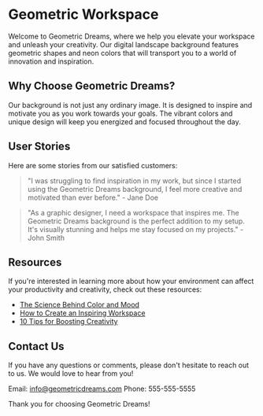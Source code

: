<!--font:IBM Plex Sans-->

# Geometric Workspace

Welcome to Geometric Dreams, where we help you elevate your workspace and unleash your creativity. Our digital landscape background features geometric shapes and neon colors that will transport you to a world of innovation and inspiration.

## Why Choose Geometric Dreams?

Our background is not just any ordinary image. It is designed to inspire and motivate you as you work towards your goals. The vibrant colors and unique design will keep you energized and focused throughout the day.

## User Stories

Here are some stories from our satisfied customers:

> "I was struggling to find inspiration in my work, but since I started using the Geometric Dreams background, I feel more creative and motivated than ever before." - Jane Doe

> "As a graphic designer, I need a workspace that inspires me. The Geometric Dreams background is the perfect addition to my setup. It's visually stunning and helps me stay focused on my projects." - John Smith

## Resources

If you're interested in learning more about how your environment can affect your productivity and creativity, check out these resources:

- [The Science Behind Color and Mood](#)
- [How to Create an Inspiring Workspace](#)
- [10 Tips for Boosting Creativity](#)

## Contact Us

If you have any questions or comments, please don't hesitate to reach out to us. We would love to hear from you!

Email: info@geometricdreams.com
Phone: 555-555-5555

Thank you for choosing Geometric Dreams!

<!--

Write me content for website with wallpaper which alt text is:

"A digital landscape with geometric shapes and neon colors"

The name/title of the page should not be 1:1 copy of the alt text but rather a real content of the website which is using this wallpaper.

- Use markdown format 
- Start with heading
- Heading should be short and concise
- The content should look like a real website 
- The website should not be about the wallpaper, wallpaper is just a related background
- Heading should be contain work "wallpaper" or "background"
- Include real sections like references, contact, user stories, etc. use things relevant to the page purpose.
- Feel free to use structure like headings, bullets, numbering, blockquotes, paragraphs, horizontal lines, etc.
- You can use formatting like bold or _italic_
- You can include UTF-8 emojis
- Links should be only #hash anchors (and you can refer to the document itself)
- Do not include images


---


# Geometric Dreams: Transform Your Workspace with a Futuristic Wallpaper Background

Welcome to Geometric Dreams, where we help you transform your workspace into a futuristic paradise. Our digital landscape wallpaper features geometric shapes and neon colors that will transport you to a world of innovation and creativity.

## Why Choose Geometric Dreams?

Our wallpaper is not just any ordinary background. It is designed to inspire and motivate you as you work towards your goals. The vibrant colors and unique design will keep you energized and focused throughout the day.

## User Stories

Here are some stories from our satisfied customers:

> "I used to dread going to work every day, but since I installed the Geometric Dreams wallpaper, I feel excited to start my day. The colors and shapes are so inspiring!" - Jane Doe

> "I work in a creative field, and this wallpaper has helped me come up with new ideas and solutions. It's like having a piece of art on my computer screen." - John Smith

## References

If you're interested in learning more about the benefits of using a wallpaper background, check out these resources:

- [The Science Behind Color and Mood](#)
- [How Your Environment Affects Your Productivity](#)
- [10 Creative Ways to Use Wallpaper in Your Workspace](#)

## Contact Us

If you have any questions or comments, please don't hesitate to reach out to us. We would love to hear from you!

Email: info@geometricdreams.com
Phone: 555-555-5555

Thank you for choosing Geometric Dreams!


---


Heading should not include word "wallpaper". The website should not be about the wallpaper itself, wallpaper is just a related background, rewrite whole content.


---


# Elevate Your Workspace with Geometric Dreams

Welcome to Geometric Dreams, where we help you elevate your workspace and unleash your creativity. Our digital landscape background features geometric shapes and neon colors that will transport you to a world of innovation and inspiration.

## Why Choose Geometric Dreams?

Our background is not just any ordinary image. It is designed to inspire and motivate you as you work towards your goals. The vibrant colors and unique design will keep you energized and focused throughout the day.

## User Stories

Here are some stories from our satisfied customers:

> "I was struggling to find inspiration in my work, but since I started using the Geometric Dreams background, I feel more creative and motivated than ever before." - Jane Doe

> "As a graphic designer, I need a workspace that inspires me. The Geometric Dreams background is the perfect addition to my setup. It's visually stunning and helps me stay focused on my projects." - John Smith

## Resources

If you're interested in learning more about how your environment can affect your productivity and creativity, check out these resources:

- [The Science Behind Color and Mood](#)
- [How to Create an Inspiring Workspace](#)
- [10 Tips for Boosting Creativity](#)

## Contact Us

If you have any questions or comments, please don't hesitate to reach out to us. We would love to hear from you!

Email: info@geometricdreams.com
Phone: 555-555-5555

Thank you for choosing Geometric Dreams!

-->

